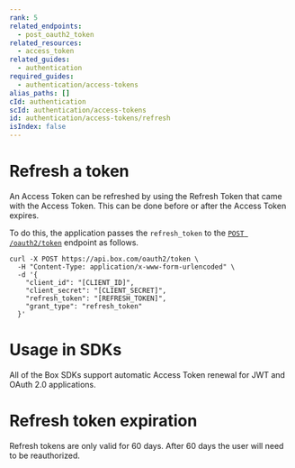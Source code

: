 ```yaml
---
rank: 5
related_endpoints:
  - post_oauth2_token
related_resources:
  - access_token
related_guides:
  - authentication
required_guides:
  - authentication/access-tokens
alias_paths: []
cId: authentication
scId: authentication/access-tokens
id: authentication/access-tokens/refresh
isIndex: false
---
```


# Refresh a token

An Access Token can be refreshed by using the Refresh Token that came with the
Access Token. This can be done before or after the Access Token expires.

To do this, the application passes the `refresh_token` to the [`POST
/oauth2/token`](endpoint://post-oauth2-token) endpoint as follows.

```curl
curl -X POST https://api.box.com/oauth2/token \
  -H "Content-Type: application/x-www-form-urlencoded" \
  -d '{
    "client_id": "[CLIENT_ID]",
    "client_secret": "[CLIENT_SECRET]",
    "refresh_token": "[REFRESH_TOKEN]",
    "grant_type": "refresh_token"
  }'
```

<Message>

# Usage in SDKs

All of the Box SDKs support automatic Access Token renewal for JWT and OAuth 2.0
applications.

</Message>

<Message danger>

  # Refresh token expiration

  Refresh tokens are only valid for 60 days. After 60 days the user will need to
  be reauthorized.

</Message>
